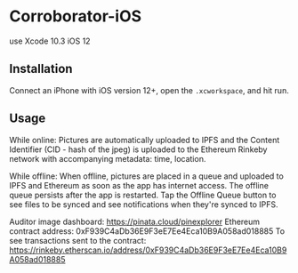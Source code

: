 # Corroborator-iOS

use Xcode 10.3
iOS 12

## Installation
Connect an iPhone with iOS version 12+, open the `.xcworkspace`, and hit run.

## Usage

While online:
Pictures are automatically uploaded to IPFS and the Content Identifier (CID - hash of the jpeg) is uploaded to the Ethereum Rinkeby network with accompanying metadata: time, location.


While offline:
When offline, pictures are placed in a queue and uploaded to IPFS and Ethereum as soon as the app has internet access. The offline queue persists after the app is restarted. Tap the Offline Queue button to see files to be synced and see notifications when they're synced to IPFS. 

Auditor image dashboard: https://pinata.cloud/pinexplorer
Ethereum contract address: 0xF939C4aDb36E9F3eE7Ee4Eca10B9A058ad018885
To see transactions sent to the contract: https://rinkeby.etherscan.io/address/0xF939C4aDb36E9F3eE7Ee4Eca10B9A058ad018885
